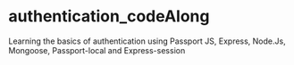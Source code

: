 # authentication_codeAlong
Learning the basics of authentication using Passport JS, Express, Node.Js, Mongoose, Passport-local and Express-session
